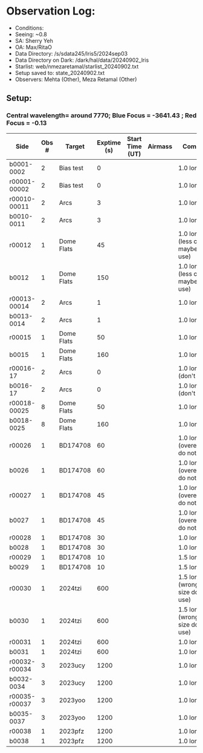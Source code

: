 # Observation Log:

* Conditions: 
* Seeing: ~0.8
* SA: Sherry Yeh
* OA: Max/RitaO
* Data Directory: /s/sdata245/lris5/2024sep03
* Data Directory on Dark: /dark/hal/data/20240902_lris
* Starlist: web/nmezaretamal/starlist_20240902.txt
* Setup saved to: state_20240902.txt
* Observers: Mehta (Other), Meza Retamal (Other)

## Setup: 
    
### Central wavelength= around 7770; Blue Focus = -3641.43 ; Red Focus = -0.13

| Side | Obs #     | Target    | Exptime (s) | Start Time (UT) | Airmass | Comments                                                   |
|------|-----------|-----------|-------------|-----------------|---------|------------------------------------------------------------|
|b0001-0002|2|Bias test        |0| ||1.0 longslit|
|r00001-00002|2|Bias test        |0| ||1.0 longslit|
|r00010-00011|2|Arcs        |3| ||1.0 longslit|
|b0010-0011|2|Arcs        |3| ||1.0 longslit|
|r00012|1|Dome Flats        |45| ||1.0 longslit (less counts maybe don't use)
|b0012|1|Dome Flats        |150| ||1.0 longslit (less counts maybe don't use)
|r00013-00014|2|Arcs        |1| ||1.0 longslit|
|b0013-0014|2|Arcs        |1| ||1.0 longslit|
|r00015|1|Dome Flats        |50| ||1.0 longslit|
|b0015|1|Dome Flats        |160| ||1.0 longslit|
|r00016-17| 2| Arcs|0| ||1.0 longslit (don't use)|
|b0016-17| 2| Arcs|0| ||1.0 longslit (don't use)|
|r00018-00025|8|Dome Flats        |50| ||1.0 longslit|
|b0018-0025|8|Dome Flats        |160| ||1.0 longslit|
|r00026|1|BD174708        |60| ||1.0 longslit (overexposed, do not use)|
|b0026|1|BD174708         |60| ||1.0 longslit (overexposed, do not use)|
|r00027|1|BD174708       |45| ||1.0 longslit (overexposed, do not use)|
|b0027|1|BD174708        |45| ||1.0 longslit (overexposed, do not use)||
|r00028|1|BD174708        |30| ||1.0 longslit |
|b0028|1|BD174708         |30| ||1.0 longslit |
|r00029|1|BD174708       |10| ||1.5 longslit |
|b0029|1|BD174708        |10| ||1.5 longslit |
|r00030|1|2024tzi       |600| ||1.5 longslit (wrong slit size don't use)|
|b0030|1|2024tzi        |600| ||1.5 longslit (wrong slit size don't use)|
|r00031|1|2024tzi       |600| ||1.0 longslit |
|b0031|1|2024tzi        |600| ||1.0 longslit |
|r00032-r00034|3|2023ucy        |1200| ||1.0 longslit|
|b0032-0034|3|2023ucy        |1200| ||1.0 longslit|
|r00035-r00037|3|2023yoo        |1200| ||1.0 longslit|
|b0035-0037|3|2023yoo        |1200| ||1.0 longslit|
|r00038|1|2023pfz      |1200| ||1.0 longslit |
|b0038|1|2023pfz        |1200| ||1.0 longslit |
